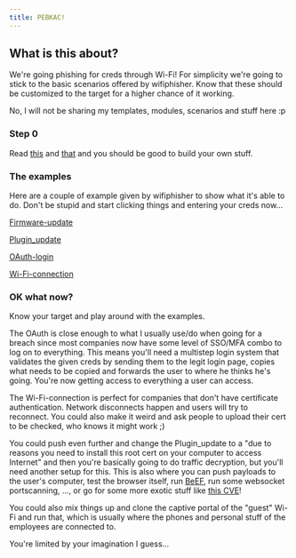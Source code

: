```yaml
---
title: PEBKAC!
---
```


## What is this about?
We're going phishing for creds through Wi-Fi!
For simplicity we're going to stick to the basic scenarios offered by wifiphisher. Know that these should be customized to the target for a higher chance of it working. 

No, I will not be sharing my templates, modules, scenarios and stuff here :p

### Step 0
Read [this](https://wifiphisher.readthedocs.io/en/latest/extensions.html) and [that](https://wifiphisher.readthedocs.io/en/latest/custom_phishing_scenario.html) and you should be good to build your own stuff.

### The examples
Here are a couple of example given by wifiphisher to show what it's able to do. Don't be stupid and start clicking things and entering your creds now...

[Firmware-update](https://wifiphisher.org/ps/firmware-upgrade/)

[Plugin_update](https://wifiphisher.org/ps/plugin_update/)

[OAuth-login](https://wifiphisher.org/ps/oauth-login/)

[Wi-Fi-connection](https://wifiphisher.org/ps/wifi_connect/)

### OK what now?
Know your target and play around with the examples.

The OAuth is close enough to what I usually use/do when going for a breach since most companies now have some level of SSO/MFA combo to log on to everything. This means you'll need a multistep login system that validates the given creds by sending them to the legit login page, copies what needs to be copied and forwards the user to where he thinks he's going. You're now getting access to everything a user can access.

The Wi-Fi-connection is perfect for companies that don't have certificate authentication. Network disconnects happen and users will try to reconnect. You could also make it weird and ask people to upload their cert to be checked, who knows it might work ;)

You could push even further and change the Plugin_update to a "due to reasons you need to install this root cert on your computer to access Internet" and then you're basically going to do traffic decryption, but you'll need another setup for this.
This is also where you can push payloads to the user's computer, test the browser itself, run [BeEF](https://beefproject.com/), run some websocket portscanning, ..., or go for some more exotic stuff like [this CVE](https://portal.msrc.microsoft.com/en-US/security-guidance/advisory/CVE-2020-0601)!

You could also mix things up and clone the captive portal of the "guest" Wi-Fi and run that, which is usually where the phones and personal stuff of the employees are connected to.

You're limited by your imagination I guess...